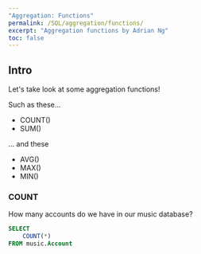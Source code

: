 ```yaml
---
"Aggregation: Functions"
permalink: /SQL/aggregation/functions/
excerpt: "Aggregation functions by Adrian Ng"
toc: false
---
```



## Intro

Let's take look at some aggregation functions!

Such as these...

* COUNT()
* SUM()

... and these

* AVG()
* MAX()
* MIN()

### COUNT

How many accounts do we have in our music database?

```sql
SELECT 
	COUNT(*)
FROM music.Account
```





